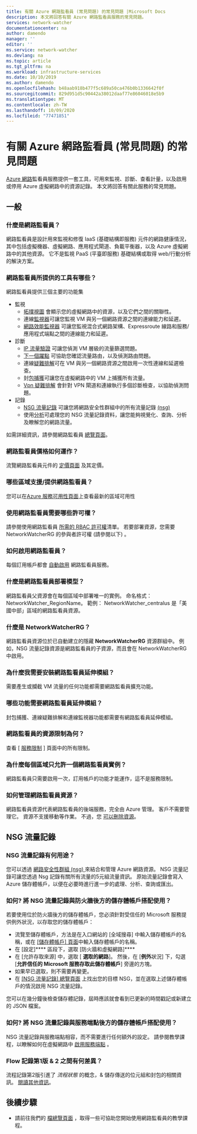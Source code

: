 ```yaml
---
title: 有關 Azure 網路監看員 (常見問題) 的常見問題 |Microsoft Docs
description: 本文將回答有關 Azure 網路監看員服務的常見問題。
services: network-watcher
documentationcenter: na
author: damendo
manager: ''
editor: ''
ms.service: network-watcher
ms.devlang: na
ms.topic: article
ms.tgt_pltfrm: na
ms.workload: infrastructure-services
ms.date: 10/10/2019
ms.author: damendo
ms.openlocfilehash: b48aab918b477f5c689a50ca476b0b1336642f0f
ms.sourcegitcommit: 829d951d5c90442a38012daaf77e86046018e5b9
ms.translationtype: MT
ms.contentlocale: zh-TW
ms.lasthandoff: 10/09/2020
ms.locfileid: "77471851"
---
```

# <a name="frequently-asked-questions-faq-about-azure-network-watcher"></a>有關 Azure 網路監看員 (常見問題) 的常見問題
[Azure 網路](https://docs.microsoft.com/azure/network-watcher/network-watcher-monitoring-overview)監看員服務提供一套工具，可用來監視、診斷、查看計量，以及啟用或停用 Azure 虛擬網路中的資源記錄。 本文將回答有關此服務的常見問題。

## <a name="general"></a>一般

### <a name="what-is-network-watcher"></a>什麼是網路監看員？
網路監看員是設計用來監視和修復 IaaS (基礎結構即服務) 元件的網路健康情況，其中包括虛擬機器、虛擬網路、應用程式閘道、負載平衡器，以及 Azure 虛擬網路中的其他資源。 它不是監視 PaaS (平臺即服務) 基礎結構或取得 web/行動分析的解決方案。

### <a name="what-tools-does-network-watcher-provide"></a>網路監看員所提供的工具有哪些？
網路監看員提供三個主要的功能集
* 監視
  * [拓撲視圖](https://docs.microsoft.com/azure/network-watcher/view-network-topology) 會顯示您的虛擬網路中的資源，以及它們之間的關聯性。
  * 連線[監視器](https://docs.microsoft.com/azure/network-watcher/connection-monitor)可讓您監視 VM 與另一個網路資源之間的連線能力和延遲。
  * [網路效能監視器](https://docs.microsoft.com/azure/azure-monitor/insights/network-performance-monitor) 可讓您監視混合式網路架構、Expressroute 線路和服務/應用程式端點之間的連線能力和延遲。  
* 診斷
  * [IP 流量驗證](https://docs.microsoft.com/azure/network-watcher/network-watcher-ip-flow-verify-overview) 可讓您偵測 VM 層級的流量篩選問題。
  * [下一個躍點](https://docs.microsoft.com/azure/network-watcher/network-watcher-next-hop-overview) 可協助您確認流量路由，以及偵測路由問題。
  * 連線[疑難排解](https://docs.microsoft.com/azure/network-watcher/network-watcher-connectivity-portal)可在 VM 與另一個網路資源之間啟用一次性連線和延遲檢查。
  * 封[包捕獲](https://docs.microsoft.com/azure/network-watcher/network-watcher-packet-capture-overview)可讓您在虛擬網路中的 VM 上捕獲所有流量。
  * [Vpn 疑難排解](https://docs.microsoft.com/azure/network-watcher/network-watcher-troubleshoot-overview) 會針對 VPN 閘道和連線執行多個診斷檢查，以協助偵測問題。
* 記錄
  * [NSG 流量記錄](https://docs.microsoft.com/azure/network-watcher/network-watcher-nsg-flow-logging-overview) 可讓您將網路安全性群組中的所有流量記錄 [ (nsg) ](https://docs.microsoft.com/azure/virtual-network/security-overview)
  * 使用[分析](https://docs.microsoft.com/azure/network-watcher/traffic-analytics)可處理您的 NSG 流量記錄資料，讓您能夠視覺化、查詢、分析及瞭解您的網路流量。


如需詳細資訊，請參閱網路監看員 [總覽頁面](https://docs.microsoft.com/azure/network-watcher/network-watcher-monitoring-overview)。


### <a name="how-does-network-watcher-pricing-work"></a>網路監看員價格如何運作？
流覽網路監看員元件的 [定價頁面](https://azure.microsoft.com/pricing/details/network-watcher/) 及其定價。

### <a name="which-regions-is-network-watcher-supportedavailable-in"></a>哪些區域支援/提供網路監看員？
您可以在[Azure 服務可用性頁面](https://azure.microsoft.com/global-infrastructure/services/?products=network-watcher)上查看最新的區域可用性

### <a name="which-permissions-are-needed-to-use-network-watcher"></a>使用網路監看員需要哪些許可權？
請參閱使用網路監看員 [所需的 RBAC 許可權](https://docs.microsoft.com/azure/network-watcher/required-rbac-permissions)清單。 若要部署資源，您需要 NetworkWatcherRG 的參與者許可權 (請參閱以下) 。

### <a name="how-do-i-enable-network-watcher"></a>如何啟用網路監看員？
每個訂用帳戶都會 [自動啟用](https://azure.microsoft.com/updates/azure-network-watcher-will-be-enabled-by-default-for-subscriptions-containing-virtual-networks/) 網路監看員服務。

### <a name="what-is-the-network-watcher-deployment-model"></a>什麼是網路監看員部署模型？
網路監看員父資源會在每個區域中部署唯一的實例。 命名格式： NetworkWatcher_RegionName。 範例： NetworkWatcher_centralus 是「美國中部」區域的網路監看員資源。

### <a name="what-is-the-networkwatcherrg"></a>什麼是 NetworkWatcherRG？
網路監看員資源位於已自動建立的隱藏 **NetworkWatcherRG** 資源群組中。 例如，NSG 流量記錄資源是網路監看員的子資源，而且會在 NetworkWatcherRG 中啟用。

### <a name="why-do-i-need-to-install-the-network-watcher-extension"></a>為什麼我需要安裝網路監看員延伸模組？ 
需要產生或攔截 VM 流量的任何功能都需要網路監看員擴充功能。 

### <a name="which-features-require-the-network-watcher-extension"></a>哪些功能需要網路監看員延伸模組？
封包捕獲、連線疑難排解和連線監視器功能都需要有網路監看員延伸模組。

### <a name="what-are-resource-limits-on-network-watcher"></a>網路監看員的資源限制為何？
查看 [ [服務限制](https://docs.microsoft.com/azure/azure-resource-manager/management/azure-subscription-service-limits#network-watcher-limits) ] 頁面中的所有限制。  

### <a name="why-is-only-one-instance-of-network-watcher-allowed-per-region"></a>為什麼每個區域只允許一個網路監看員實例？ 
網路監看員只需要啟用一次，訂用帳戶的功能才能運作，這不是服務限制。

### <a name="how-can-i-manage-the-network-watcher-resource"></a>如何管理網路監看員資源？ 
網路監看員資源代表網路監看員的後端服務，完全由 Azure 管理。 客戶不需要管理它。 資源不支援移動等作業。 不過，您 [可以刪除資源](https://docs.microsoft.com/azure/network-watcher/network-watcher-create#delete-a-network-watcher-in-the-portal)。 

## <a name="nsg-flow-logs"></a>NSG 流量記錄

### <a name="what-does-nsg-flow-logs-do"></a>NSG 流量記錄有何用途？
您可以透過 [網路安全性群組 (nsg) ](https://docs.microsoft.com/azure/virtual-network/security-overview)來結合和管理 Azure 網路資源。 NSG 流量記錄可讓您透過 Nsg 記錄有關所有流量的5元組流量資訊。 原始流量記錄會寫入 Azure 儲存體帳戶，以便在必要時進行進一步的處理、分析、查詢或匯出。

### <a name="how-do-i-use-nsg-flow-logs-with-a-storage-account-behind-a-firewall"></a>如何? 將 NSG 流量記錄與防火牆後方的儲存體帳戶搭配使用？

若要使用位於防火牆後方的儲存體帳戶，您必須針對受信任的 Microsoft 服務提供例外狀況，以存取您的儲存體帳戶：

* 流覽至儲存體帳戶，方法是在入口網站的 [全域搜尋] 中輸入儲存體帳戶的名稱，或在 [[儲存體帳戶] 頁面](https://ms.portal.azure.com/#blade/HubsExtension/BrowseResource/resourceType/Microsoft.Storage%2FStorageAccounts)中輸入儲存體帳戶的名稱。
* 在 [設定]**** 區段下，選取 [防火牆和虛擬網路]****
* 在 [允許存取來源] 中，選取 [ **選取的網路**]。 然後，在 [**例外**狀況] 下，勾選 [**允許信任的 Microsoft 服務存取此儲存體帳戶**] 旁邊的方塊。 
* 如果早已選取，則不需要再變更。  
* 在 [ [NSG 流量記錄] 總覽頁面](https://ms.portal.azure.com/#blade/Microsoft_Azure_Network/NetworkWatcherMenuBlade/flowLogs) 上找出您的目標 NSG，並在選取上述儲存體帳戶的情況啟用 NSG 流量記錄。

您可以在幾分鐘後檢查儲存體記錄，屆時應該就會看到已更新的時間戳記或新建立的 JSON 檔案。

### <a name="how-do-i-use-nsg-flow-logs-with-a-storage-account-behind-a-service-endpoint"></a>如何? 將 NSG 流量記錄與服務端點後方的儲存體帳戶搭配使用？

NSG 流量記錄與服務端點相容，而不需要進行任何額外的設定。 請參閱教學課程，以瞭解如何在虛擬網路中 [啟用服務端點](https://docs.microsoft.com/azure/virtual-network/tutorial-restrict-network-access-to-resources#enable-a-service-endpoint) 。


### <a name="what-is-the-difference-between-flow-logs-versions-1--2"></a>Flow 記錄第1版 & 2 之間有何差異？
流程記錄第2版引進了 *流程狀態* 的概念，& 儲存傳送的位元組和封包的相關資訊。 [閱讀其他資訊](https://docs.microsoft.com/azure/network-watcher/network-watcher-nsg-flow-logging-overview#log-file)。

## <a name="next-steps"></a>後續步驟
 - 請前往我們的 [檔總覽頁面](https://docs.microsoft.com/azure/network-watcher/) ，取得一些可協助您開始使用網路監看員的教學課程。
